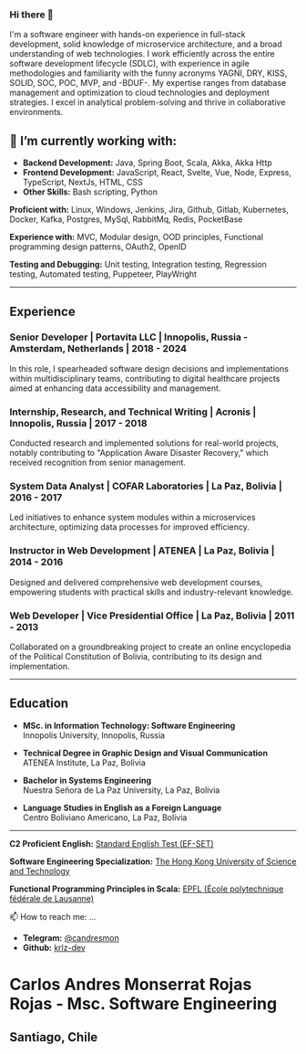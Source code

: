 ### Hi there 👋
I'm a software engineer with hands-on experience in full-stack development, solid knowledge of microservice architecture, and a broad understanding of web technologies. I work efficiently across the entire software development lifecycle (SDLC), with experience in agile methodologies and familiarity with the funny acronyms YAGNI, DRY, KISS, SOLID, SOC, POC, MVP, and -BDUF-. My expertise ranges from database management and optimization to cloud technologies and deployment strategies. I excel in analytical problem-solving and thrive in collaborative environments.

## 🔭 I’m currently working with:

- **Backend Development:** Java, Spring Boot, Scala, Akka, Akka Http
- **Frontend Development:** JavaScript, React, Svelte, Vue, Node, Express, TypeScript, NextJs, HTML, CSS
- **Other Skills:** Bash scripting, Python

**Proficient with:**
Linux, Windows, Jenkins, Jira, Github, Gitlab, Kubernetes, Docker, Kafka, Postgres, MySql, RabbitMq, Redis, PocketBase

**Experience with:**
MVC, Modular design, OOD principles, Functional programming design patterns, OAuth2, OpenID

**Testing and Debugging:** Unit testing, Integration testing, Regression testing, Automated testing, Puppeteer, PlayWright

---

## Experience

### Senior Developer | Portavita LLC | Innopolis, Russia - Amsterdam, Netherlands | 2018 - 2024
In this role, I spearheaded software design decisions and implementations within multidisciplinary teams, contributing to digital healthcare projects aimed at enhancing data accessibility and management.

### Internship, Research, and Technical Writing | Acronis | Innopolis, Russia | 2017 - 2018
Conducted research and implemented solutions for real-world projects, notably contributing to "Application Aware Disaster Recovery," which received recognition from senior management.

### System Data Analyst | COFAR Laboratories | La Paz, Bolivia | 2016 - 2017
Led initiatives to enhance system modules within a microservices architecture, optimizing data processes for improved efficiency.

### Instructor in Web Development | ATENEA | La Paz, Bolivia | 2014 - 2016
Designed and delivered comprehensive web development courses, empowering students with practical skills and industry-relevant knowledge.

### Web Developer | Vice Presidential Office | La Paz, Bolivia | 2011 - 2013
Collaborated on a groundbreaking project to create an online encyclopedia of the Political Constitution of Bolivia, contributing to its design and implementation.

---

## Education

- **MSc. in Information Technology: Software Engineering**  
  Innopolis University, Innopolis, Russia

- **Technical Degree in Graphic Design and Visual Communication**  
  ATENEA Institute, La Paz, Bolivia

- **Bachelor in Systems Engineering**  
  Nuestra Señora de La Paz University, La Paz, Bolivia

- **Language Studies in English as a Foreign Language**  
  Centro Boliviano Americano, La Paz, Bolivia

---

**C2 Proficient English:** [Standard English Test (EF-SET)](https://www.efset.org/cert/ah7zFc)

**Software Engineering Specialization:** [The Hong Kong University of Science and Technology](https://coursera.org/share/aed3c84a828029c22d9d237a22a0e378)

**Functional Programming Principles in Scala:** [EPFL (École polytechnique fédérale de Lausanne)](https://www.coursera.org/account/accomplishments/verify/C49TNAHY3U5N)

📫 How to reach me: ...

- **Telegram:** [@candresmon](https://t.me/candresmon)
- **Github:** [krlz-dev](https://github.com/krlz-dev)

# Carlos Andres Monserrat Rojas Rojas - Msc. Software Engineering
## Santiago, Chile

<!--
**krlz-dev/krlz-dev** is a ✨ _special_ ✨ repository because its `README.md` (this file) appears on your GitHub profile.

Here are some ideas to get you started:

- 🔭 I’m currently working on ...
- 🌱 I’m currently learning ...
- 👯 I’m looking to collaborate on ...
- 🤔 I’m looking for help with ...
- 💬 Ask me about ...
- 📫 How to reach me: ...
- 😄 Pronouns: ...
- ⚡ Fun fact: ...
-->

